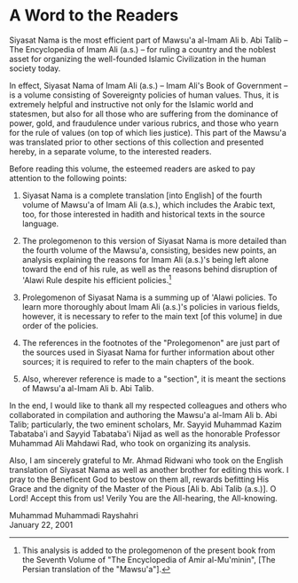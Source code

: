 A Word to the Readers
=====================

Siyasat Nama is the most efficient part of Mawsu'a al-Imam Ali b. Abi
Talib – The Encyclopedia of Imam Ali (a.s.) – for ruling a country and
the noblest asset for organizing the well-founded Islamic Civilization
in the human society today.

In effect, Siyasat Nama of Imam Ali (a.s.) – Imam Ali's Book of
Government – is a volume consisting of Sovereignty policies of human
values. Thus, it is extremely helpful and instructive not only for the
Islamic world and statesmen, but also for all those who are suffering
from the dominance of power, gold, and fraudulence under various
rubrics, and those who yearn for the rule of values (on top of which
lies justice). This part of the Mawsu'a was translated prior to other
sections of this collection and presented hereby, in a separate volume,
to the interested readers.

Before reading this volume, the esteemed readers are asked to pay
attention to the following points:

1. Siyasat Nama is a complete translation [into English] of the fourth
volume of Mawsu'a of Imam Ali (a.s.), which includes the Arabic text,
too, for those interested in hadith and historical texts in the source
language.

2. The prolegomenon to this version of Siyasat Nama is more detailed
than the fourth volume of the Mawsu'a, consisting, besides new points,
an analysis explaining the reasons for Imam Ali (a.s.)'s being left
alone toward the end of his rule, as well as the reasons behind
disruption of 'Alawi Rule despite his efficient policies.[^1]

3. Prolegomenon of Siyasat Nama is a summing up of 'Alawi policies. To
learn more thoroughly about Imam Ali (a.s.)'s policies in various
fields, however, it is necessary to refer to the main text [of this
volume] in due order of the policies.

4. The references in the footnotes of the "Prolegomenon" are just part
of the sources used in Siyasat Nama for further information about other
sources; it is required to refer to the main chapters of the book.

5. Also, wherever reference is made to a "section", it is meant the
sections of Mawsu'a al-Imam Ali b. Abi Talib.

In the end, I would like to thank all my respected colleagues and others
who collaborated in compilation and authoring the Mawsu'a al-Imam Ali b.
Abi Talib; particularly, the two eminent scholars, Mr. Sayyid Muhammad
Kazim Tabataba'i and Sayyid Tabataba'i Nijad as well as the honorable
Professor Muhammad Ali Mahdawi Rad, who took on organizing its analysis.

Also, I am sincerely grateful to Mr. Ahmad Ridwani who took on the
English translation of Siyasat Nama as well as another brother for
editing this work. I pray to the Beneficent God to bestow on them all,
rewards befitting His Grace and the dignity of the Master of the Pious
[Ali b. Abi Talib (a.s.)]. O Lord! Accept this from us! Verily You are
the All-hearing, the All-knowing.

Muhammad Muhammadi Rayshahri  
 January 22, 2001

[^1]: This analysis is added to the prolegomenon of the present book
from the Seventh Volume of "The Encyclopedia of Amir al-Mu'minin", [The
Persian translation of the "Mawsu'a"].


